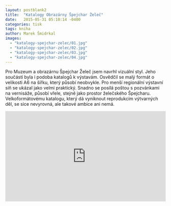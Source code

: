 ```yaml
---
layout: postblank2
title:  "Katalogy Obrazárny Špejchar Želeč"
date:   2015-05-31 05:10:14 -0400
categories: tisk
tags: kniha
author: Marek Šmidrkal
images:
  - "katalogy-spejchar-zelec/01.jpg"
  - "katalogy-spejchar-zelec/02.jpg"
  - "katalogy-spejchar-zelec/03.jpg"
  - "katalogy-spejchar-zelec/04.jpg"
---
```

<p class="descp">Pro Muzeum a obrazárnu Špejchar Želeč jsem navrhl vizuální styl. Jeho součástí byla i podoba katalogů k výstavám. Osvědčil se malý formát o velikosti A6 na šířku, který působí neobvykle. Pro menší regionální výstavní síň se ukázal jako velmi praktický. Snadno se posílá poštou s pozvánkami na vernisáže, působí vřele, stejně jako prostor želečského Špejcharu. Velkoformátovému katalogu, který dá vyniknout reprodukcím výtvarných děl, se sice nevyrovná, ale takové ambice ani nemá.</p>

<div style="padding:56.25% 0 0 0;position:relative;"><iframe src="https://player.vimeo.com/video/267101433?autoplay=1&loop=1&color=ffffff&title=0&byline=0&portrait=0" style="position:absolute;top:0;left:0;width:100%;height:100%;" frameborder="0" webkitallowfullscreen mozallowfullscreen allowfullscreen></iframe></div><script src="https://player.vimeo.com/api/player.js"></script>
